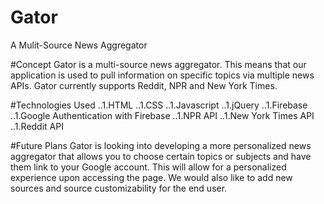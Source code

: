 # Gator
A Mulit-Source News Aggregator

#Concept
Gator is a multi-source news aggregator. This means that our application is used to pull information on specific topics via multiple news APIs. Gator currently supports Reddit, NPR and New York Times. 

#Technologies Used
..1.HTML
..1.CSS
..1.Javascript
..1.jQuery
..1.Firebase
..1.Google Authentication with Firebase
..1.NPR API
..1.New York Times API
..1.Reddit API

#Future Plans
Gator is looking into developing a more personalized news aggregator that allows you to choose certain topics or subjects and have them link to your Google account. This will allow for a personalized experience upon accessing the page. We would also like to add new sources and source customizability for the end user. 
